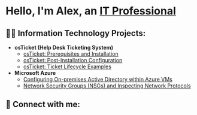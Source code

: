 <h1>Hello, I'm Alex, an <a href="https://www.linkedin.com/in/alex-aigbe-738809228/#:~:text=www.linkedin.com/in/alex%2Daigbe%2D738809228">IT Professional</a></h1>

<h2>👨‍💻 Information Technology Projects:</h2>

<ul>
  <li><b>osTicket (Help Desk Ticketing System)</b>
    <ul>
      <li><a href="https://github.com/Aaigbe47/Alex.Aigbe/osticket-prereqs">osTicket: Prerequisites and Installation</a></li>
      <li><a href="https://github.com/Aaigbe47/Alex.Aigbe/post-install-config">osTicket: Post-Installation Configuration</a></li>
      <li><a href="https://github.com/Aaigbe47/Alex.Aigbe/ticket-lifecycle">osTicket: Ticket Lifecycle Examples</a></li>
    </ul>
  </li>
  <li><b>Microsoft Azure</b>
    <ul>
      <li><a href="https://github.com/joshmadakorcc/configure-ad">Configuring On-premises Active Directory within Azure VMs</a></li>
      <li><a href="https://github.com/joshmadakorcc/azure-network-protocols">Network Security Groups (NSGs) and Inspecting Network Protocols</a></li>
    </ul>
  </li>
</ul>

<h2>🤝 Connect with me:</h2>

<p>
  
</p>
